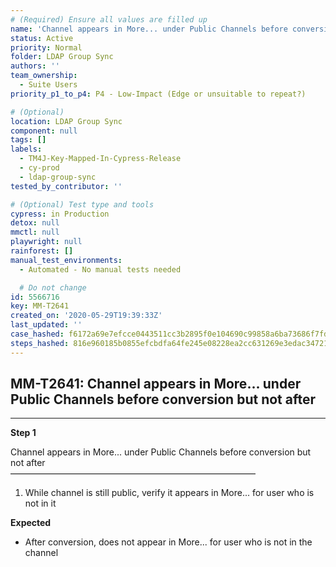 ```yaml
---
# (Required) Ensure all values are filled up
name: 'Channel appears in More... under Public Channels before conversion but not after'
status: Active
priority: Normal
folder: LDAP Group Sync
authors: ''
team_ownership:
  - Suite Users
priority_p1_to_p4: P4 - Low-Impact (Edge or unsuitable to repeat?)

# (Optional)
location: LDAP Group Sync
component: null
tags: []
labels:
  - TM4J-Key-Mapped-In-Cypress-Release
  - cy-prod
  - ldap-group-sync
tested_by_contributor: ''

# (Optional) Test type and tools
cypress: in Production
detox: null
mmctl: null
playwright: null
rainforest: []
manual_test_environments:
  - Automated - No manual tests needed

  # Do not change
id: 5566716
key: MM-T2641
created_on: '2020-05-29T19:39:33Z'
last_updated: ''
case_hashed: f6172a69e7efcce0443511cc3b2895f0e104690c99858a6ba73686f7fdf152b1bf067cfc37f5905ad9ac5727d5e5f446
steps_hashed: 816e960185b0855efcbdfa64fe245e08228ea2cc631269e3edac34721e5838902ca8e533a93bc64df1ffb2373e9c943f
---
```


<!-- (Auto-generated) Based on frontmatter's "key" and "name" -->

## MM-T2641: Channel appears in More... under Public Channels before conversion but not after

---

**Step 1**

Channel appears in More... under Public Channels before conversion but not after\
————————————————————————————

1. While channel is still public, verify it appears in More... for user who is not in it

**Expected**

- After conversion, does not appear in More... for user who is not in the channel
